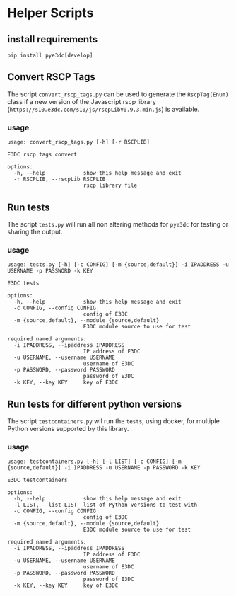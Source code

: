# Helper Scripts

## install requirements

`pip install pye3dc[develop]`

## Convert RSCP Tags

The script `convert_rscp_tags.py` can be used to generate the `RscpTag(Enum)` class if a new version of the Javascript rscp library (`https://s10.e3dc.com/s10/js/rscpLibV0.9.3.min.js`) is available.

### usage

```
usage: convert_rscp_tags.py [-h] [-r RSCPLIB]

E3DC rscp tags convert

options:
  -h, --help            show this help message and exit
  -r RSCPLIB, --rscpLib RSCPLIB
                        rscp library file
```

## Run tests

The script `tests.py` will run all non altering methods for `pye3dc` for testing or sharing the output.

### usage

```
usage: tests.py [-h] [-c CONFIG] [-m {source,default}] -i IPADDRESS -u USERNAME -p PASSWORD -k KEY

E3DC tests

options:
  -h, --help            show this help message and exit
  -c CONFIG, --config CONFIG
                        config of E3DC
  -m {source,default}, --module {source,default}
                        E3DC module source to use for test

required named arguments:
  -i IPADDRESS, --ipaddress IPADDRESS
                        IP address of E3DC
  -u USERNAME, --username USERNAME
                        username of E3DC
  -p PASSWORD, --password PASSWORD
                        password of E3DC
  -k KEY, --key KEY     key of E3DC
```

## Run tests for different python versions

The script `testcontainers.py` wil run the `tests`, using docker, for multiple Python versions supported by this library.

### usage

```
usage: testcontainers.py [-h] [-l LIST] [-c CONFIG] [-m {source,default}] -i IPADDRESS -u USERNAME -p PASSWORD -k KEY

E3DC testcontainers

options:
  -h, --help            show this help message and exit
  -l LIST, --list LIST  list of Python versions to test with
  -c CONFIG, --config CONFIG
                        config of E3DC
  -m {source,default}, --module {source,default}
                        E3DC module source to use for test

required named arguments:
  -i IPADDRESS, --ipaddress IPADDRESS
                        IP address of E3DC
  -u USERNAME, --username USERNAME
                        username of E3DC
  -p PASSWORD, --password PASSWORD
                        password of E3DC
  -k KEY, --key KEY     key of E3DC
```
